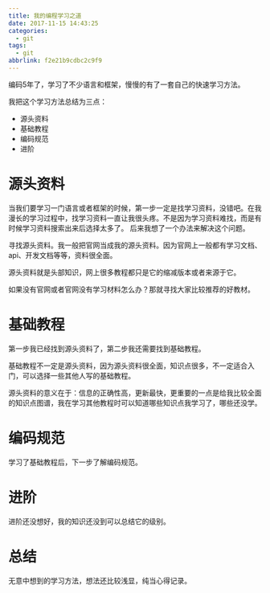 ```yaml
---
title: 我的编程学习之道
date: 2017-11-15 14:43:25
categories:
  - git
tags:
  - git
abbrlink: f2e21b9cdbc2c9f9
---
```


编码5年了，学习了不少语言和框架，慢慢的有了一套自己的快速学习方法。

我把这个学习方法总结为三点：
* 源头资料
* 基础教程
* 编码规范
* 进阶

# 源头资料

当我们要学习一门语言或者框架的时候，第一步一定是找学习资料，没错吧。在我漫长的学习过程中，找学习资料一直让我很头疼。不是因为学习资料难找，而是有时候学习资料搜索出来后选择太多了。
后来我想了一个办法来解决这个问题。

寻找源头资料。我一般把官网当成我的源头资料。因为官网上一般都有学习文档、api、开发文档等等，资料很全面。

源头资料就是头部知识，网上很多教程都只是它的缩减版本或者来源于它。

如果没有官网或者官网没有学习材料怎么办？那就寻找大家比较推荐的好教材。

# 基础教程

第一步我已经找到源头资料了，第二步我还需要找到基础教程。

基础教程不一定是源头资料，因为源头资料很全面，知识点很多，不一定适合入门，可以选择一些其他人写的基础教程。

源头资料的意义在于：信息的正确性高，更新最快，更重要的一点是给我比较全面的知识点图谱，我在学习其他教程时可以知道哪些知识点我学习了，哪些还没学。

# 编码规范

学习了基础教程后，下一步了解编码规范。

# 进阶

进阶还没想好，我的知识还没到可以总结它的级别。

# 总结

无意中想到的学习方法，想法还比较浅显，纯当心得记录。

